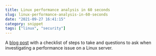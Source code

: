 ```yaml
---
title: Linux performance analysis in 60 seconds
slug: linux-performance-analysis-in-60-seconds
date: "2021-09-27 16:41:15"
category: snippet
tags: ["linux", "security"]
---
```


A [blog
post](https://www.brendangregg.com/Articles/Netflix_Linux_Perf_Analysis_60s.pdf)
with a checklist of steps to take and questions to ask when investigating a
performance issue on a Linux server.
